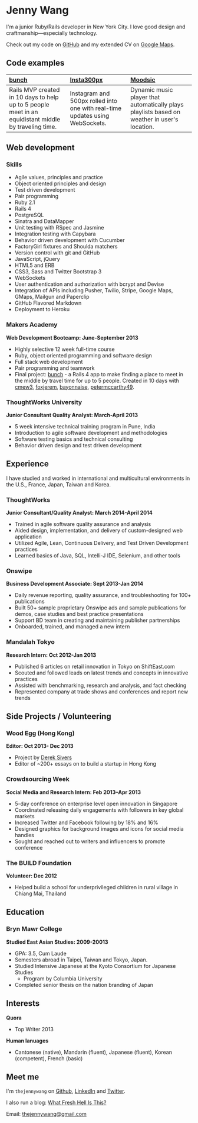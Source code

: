 Jenny Wang
=========

I'm a junior Ruby/Rails developer in New York City. I love good design and craftmanship—especially technology.

Check out my code on [GitHub] and my extended CV on [Google Maps].

Code examples
-------------

| [bunch] | [Insta300px] | [Moodsic] |
|:------- |:------------ |:--------- |
| Rails MVP created in 10 days to help up to 5 people meet in an equidistant middle by traveling time. | Instagram and 500px rolled into one with real-time updates using WebSockets. | Dynamic music player that automatically plays playlists based on weather in user's location. |


Web development
---------------


### Skills

  - Agile values, principles and practice
  - Object­ oriented principles and design
  - Test­ driven development
  - Pair programming
  - Ruby 2.1
  - Rails 4
  - PostgreSQL
  - Sinatra and DataMapper
  - Unit testing with RSpec and Jasmine
  - Integration testing with Capybara
  - Behavior driven development with Cucumber
  - FactoryGirl fixtures and Shoulda matchers
  - Version control with git and GitHub
  - JavaScript, jQuery
  - HTML5 and ERB
  - CSS3, Sass and Twitter Bootstrap 3
  - WebSockets
  - User authentication and authorization with bcrypt and Devise
  - Integration of APIs including Pusher, Twilio, Stripe, Google Maps, GMaps, Mailgun and Paperclip
  - GitHub Flavored Markdown
  - Deployment to Heroku

### Makers Academy
**Web Development Bootcamp: June-September 2013**

  - Highly selective 12 week full-time course
  - Ruby, object oriented programming and software design
  - Full stack web development
  - Pair programming and teamwork
  - Final project: [bunch] - a Rails 4 app to make finding a place to meet in the middle by travel time for up to 5 people. Created in 10 days with [cmew3], [foxjerem], [bayonnaise], [petermccarthy49].


### ThoughtWorks University
**Junior Consultant Quality Analyst: March-April 2013**

  - 5 week intensive technical training program in Pune, India
  - Introduction to agile software development and methodologies 
  - Software testing basics and technical consulting
  - Behavior driven design and test driven development


Experience
----------

I have studied and worked in international and multicultural environments in the U.S., France, Japan, Taiwan and Korea.

### ThoughtWorks
**Junior Consultant/Quality Analyst: March 2014-April 2014**

  - Trained in agile software quality assurance and analysis
  - Aided design, implementation, and delivery of custom-designed web application 
  - Utilized Agile, Lean, Continuous Delivery, and Test Driven Development practices
  - Learned basics of Java, SQL, Intelli-J IDE, Selenium, and other tools

### Onswipe
**Business Development Associate: Sept 2013-Jan 2014**

  - Daily revenue reporting, quality assurance, and troubleshooting for 100+ publications 
  - Built 50+ sample proprietary Onswipe ads and sample publications for demos, case studies and best practice presentations
  - Support BD team in creating and maintaining publisher partnerships
  - Onboarded, trained, and managed a new intern

### Mandalah Tokyo
**Research Intern: Oct 2012-Jan 2013**

  - Published 6 articles on retail innovation in Tokyo on ShiftEast.com
  - Scouted and followed leads on latest trends and concepts in innovative practices 
  - Assisted with benchmarking, research and analysis, and fact checking
  - Represented company at trade shows and conferences and report new trends


Side Projects / Volunteering
------------
### Wood Egg (Hong Kong)
**Editor: Oct 2013- Dec 2013**
  - Project by [Derek Sivers]
  - Editor of ~200+ essays on to build a startup in Hong Kong

### Crowdsourcing Week
**Social Media and Research Intern: Feb 2013–Apr 2013**
- 5-day conference on enterprise level open innovation in Singapore
- Coordinated releasing daily engagements with followers in key global markets 
- Increased Twitter and Facebook following by 18% and 16%
- Designed graphics for background images and icons for social media handles
- Sought and reached out to writers and influencers to promote conference

### The BUILD Foundation
**Volunteer: Dec 2012**
  - Helped build a school for underprivileged children in rural village in Chiang Mai, Thailand

Education
---------

### Bryn Mawr College
**Studied East Asian Studies: 2009-20013**

  - GPA: 3.5, Cum Laude
  - Semesters abroad in Taipei, Taiwan and Tokyo, Japan.
  - Studied Intensive Japanese at the Kyoto Consortium for Japanese Studies 
    - Program by Columbia University
  - Completed senior thesis on the nation branding of Japan

Interests
---------
**Quora**
  - Top Writer 2013

**Human lanuages**
  - Cantonese (native), Mandarin (fluent), Japanese (fluent), Korean (competent), French (basic)

Meet me
-------
I'm `thejennywang` on [Github], [LinkedIn] and [Twitter]. 

I also run a blog: [What Fresh Hell Is This?]

Email: [thejennywang@gmail.com]

  [Google Maps]: goo.gl/Gopiu

  [bunch]: https://github.com/thejennywang/bunch
  [Insta300px]: https://github.com/thejennywang/ma-insta300px
  [Moodsic]: https://github.com/thejennywang/ma-moodsic

  [Makers Academy]: http://www.makersacademy.com
  [cmew3]: htts://github.com/cmew3
  [foxjerem]: htts://github.com/foxjerem
  [bayonnaise]: htts://github.com/bayonnaise
  [petermccarthy49]: htts://github.com/petermccarthy49

  [Derek Sivers]: https://sivers.org/

  [thejennywang@gmail.com]: mailto:thejennywang@gmail.com
  [GitHub]: https://github.com/thejennywang
  [LinkedIn]: http://linkedin.com/in/thejennywang
  [Twitter]: http://twitter.com/almightyjenny
  [What Fresh Hell Is This?]: https://thealmightyjenny.com
